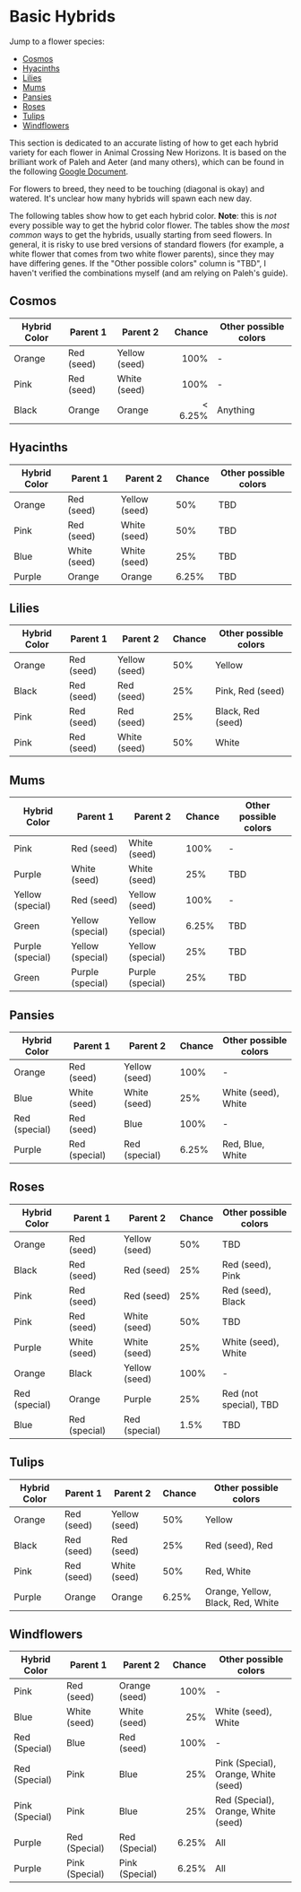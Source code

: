# Basic Hybrids

Jump to a flower species: 

- [Cosmos](basic-hybrids.md#cosmos)
- [Hyacinths](basic-hybrids.md#hyacinths)
- [Lilies](basic-hybrids.md#lilies)
- [Mums](basic-hybrids.md#mums)
- [Pansies](basic-hybrids.md#pansies)
- [Roses](basic-hybrids.md#roses)
- [Tulips](basic-hybrids.md#tulips)
- [Windflowers](basic-hybrids.md#windflowers)


This section is dedicated to an accurate listing of how to get each hybrid variety for each flower in Animal Crossing New Horizons.  It is based on the brilliant work of Paleh and Aeter (and many others), which can be found in the following [Google Document](https://docs.google.com/document/d/1ARIQCUc5YVEd01D7jtJT9EEJF45m07NXhAm4fOpNvCs/edit).  

For flowers to breed, they need to be touching (diagonal is okay) and watered.  It's unclear how many hybrids will spawn each new day.  

The following tables show how to get each hybrid color.  **Note**: this is *not* every possible way to get the hybrid color flower.  The tables show the *most common* ways to get the hybrids, usually starting from seed flowers.  In general, it is risky to use bred versions of standard flowers (for example, a white flower that comes from two white flower parents), since they may have differing genes.  If the "Other possible colors" column is "TBD", I haven't verified the combinations myself (and am relying on Paleh's guide).


## Cosmos

<center>

| Hybrid Color | Parent 1   | Parent 2      | Chance  | Other possible colors |
|--------------|------------|---------------|--------:|-----------------------|
| Orange       | Red (seed) | Yellow (seed) | 100%    | -                     |
| Pink         | Red (seed) | White (seed)  | 100%    | -                     |
| Black        | Orange     | Orange        | < 6.25% | Anything              |

</center>


## Hyacinths 

<center>

| Hybrid Color | Parent 1     | Parent 2      | Chance | Other possible colors |
|--------------|--------------|---------------|--------|-----------------------|
| Orange       | Red (seed)   | Yellow (seed) | 50%    | TBD                   |
| Pink         | Red (seed)   | White (seed)  | 50%    | TBD                   |
| Blue         | White (seed) | White (seed)  | 25%    | TBD                   |
| Purple       | Orange       | Orange        | 6.25%  | TBD                   |

</center>


## Lilies

<center>

| Hybrid Color | Parent 1   | Parent 2      | Chance | Other possible colors |
|--------------|------------|---------------|--------|-----------------------|
| Orange       | Red (seed) | Yellow (seed) | 50%    | Yellow                |
| Black        | Red (seed) | Red (seed)    | 25%    | Pink, Red (seed)      |
| Pink         | Red (seed) | Red (seed)    | 25%    | Black, Red (seed)     |
| Pink         | Red (seed) | White (seed)  | 50%    | White                 |

</center>


## Mums

<center>

| Hybrid Color     | Parent 1         | Parent 2         | Chance | Other possible colors |
|------------------|------------------|------------------|--------|-----------------------|
| Pink             | Red (seed)       | White (seed)     | 100%   | -                     |
| Purple           | White (seed)     | White (seed)     | 25%    | TBD                   |
| Yellow (special) | Red (seed)       | Yellow (seed)    | 100%   | -                     |
| Green            | Yellow (special) | Yellow (special) | 6.25%  | TBD                   |
| Purple (special) | Yellow (special) | Yellow (special) | 25%    | TBD                   |
| Green            | Purple (special) | Purple (special) | 25%    | TBD                   |

</center>


## Pansies

<center>

| Hybrid Color  | Parent 1      | Parent 2      | Chance | Other possible colors |
|---------------|---------------|---------------|--------|-----------------------|
| Orange        | Red (seed)    | Yellow (seed) | 100%   | -                     |
| Blue          | White (seed)  | White (seed)  | 25%    | White (seed), White   |
| Red (special) | Red (seed)    | Blue          | 100%   | -                     |
| Purple        | Red (special) | Red (special) | 6.25%  | Red, Blue, White      |

</center>


## Roses

<center>

| Hybrid Color  | Parent 1      | Parent 2      | Chance | Other possible colors  |
|---------------|---------------|---------------|--------|------------------------|
| Orange        | Red (seed)    | Yellow (seed) | 50%    | TBD                    |
| Black         | Red (seed)    | Red (seed)    | 25%    | Red (seed), Pink       |
| Pink          | Red (seed)    | Red (seed)    | 25%    | Red (seed), Black      |
| Pink          | Red (seed)    | White (seed)  | 50%    | TBD                    |
| Purple        | White (seed)  | White (seed)  | 25%    | White (seed), White    |
| Orange        | Black         | Yellow (seed) | 100%   | -                      |
| Red (special) | Orange        | Purple        | 25%    | Red (not special), TBD |
| Blue          | Red (special) | Red (special) | 1.5%   | TBD                    |

</center>


## Tulips 

<center>

| Hybrid Color | Parent 1   | Parent 2      | Chance | Other possible colors             |
|--------------|------------|---------------|--------|-----------------------------------|
| Orange       | Red (seed) | Yellow (seed) | 50%    | Yellow                            |
| Black        | Red (seed) | Red (seed)    | 25%    | Red (seed), Red                   |
| Pink         | Red (seed) | White (seed)  | 50%    | Red, White                        |
| Purple       | Orange     | Orange        | 6.25%  | Orange, Yellow, Black, Red, White |

</center>


## Windflowers

| Hybrid Color   | Parent 1       | Parent 2       | Chance | Other possible colors                |
|----------------|----------------|----------------|-------:|--------------------------------------|
| Pink           | Red (seed)     | Orange (seed)  | 100%   | -                                    |
| Blue           | White (seed)   | White (seed)   | 25%    | White (seed), White                  |
| Red (Special)  | Blue           | Red (seed)     | 100%   | -                                    |
| Red (Special)  | Pink           | Blue           | 25%    | Pink (Special), Orange, White (seed) |
| Pink (Special) | Pink           | Blue           | 25%    | Red (Special), Orange, White (seed)  |
| Purple         | Red (Special)  | Red (Special)  | 6.25%  | All                                  |
| Purple         | Pink (Special) | Pink (Special) | 6.25%  | All                                  |
